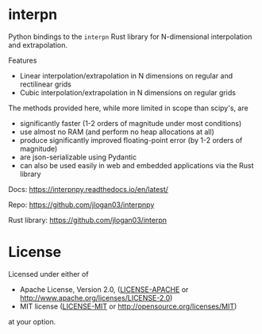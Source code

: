 # interpn

Python bindings to the `interpn` Rust library for N-dimensional interpolation and extrapolation. 

Features
* Linear interpolation/extrapolation in N dimensions on regular and rectilinear grids
* Cubic interpolation/extrapolation in N dimensions on regular grids

The methods provided here, while more limited in scope than scipy's, are
* significantly faster (1-2 orders of magnitude under most conditions)
* use almost no RAM (and perform no heap allocations at all)
* produce significantly improved floating-point error (by 1-2 orders of magnitude)
* are json-serializable using Pydantic
* can also be used easily in web and embedded applications via the Rust library

Docs: https://interpnpy.readthedocs.io/en/latest/

Repo: https://github.com/jlogan03/interpnpy

Rust library: https://github.com/jlogan03/interpn

# License
Licensed under either of

- Apache License, Version 2.0, ([LICENSE-APACHE](LICENSE-APACHE) or http://www.apache.org/licenses/LICENSE-2.0)
- MIT license ([LICENSE-MIT](LICENSE-MIT) or http://opensource.org/licenses/MIT)

at your option.
